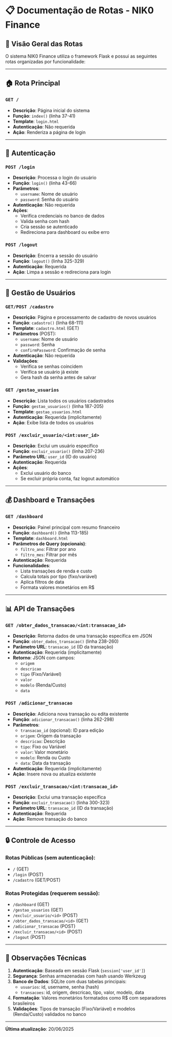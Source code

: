 # 📋 Documentação de Rotas - NIK0 Finance

## 🔗 Visão Geral das Rotas

O sistema NIK0 Finance utiliza o framework Flask e possui as seguintes rotas organizadas por funcionalidade:

---

## 🏠 Rota Principal

### `GET /`
- **Descrição**: Página inicial do sistema
- **Função**: `index()` (linha 37-41)
- **Template**: `login.html`
- **Autenticação**: Não requerida
- **Ação**: Renderiza a página de login

---

## 🔐 Autenticação

### `POST /login`
- **Descrição**: Processa o login do usuário
- **Função**: `login()` (linha 43-66)
- **Parâmetros**:
  - `username`: Nome de usuário
  - `password`: Senha do usuário
- **Autenticação**: Não requerida
- **Ações**:
  - Verifica credenciais no banco de dados
  - Valida senha com hash
  - Cria sessão se autenticado
  - Redireciona para dashboard ou exibe erro

### `POST /logout`
- **Descrição**: Encerra a sessão do usuário
- **Função**: `logout()` (linha 325-329)
- **Autenticação**: Requerida
- **Ação**: Limpa a sessão e redireciona para login

---

## 👤 Gestão de Usuários

### `GET/POST /cadastro`
- **Descrição**: Página e processamento de cadastro de novos usuários
- **Função**: `cadastro()` (linha 68-111)
- **Template**: `cadastro.html` (GET)
- **Parâmetros** (POST):
  - `username`: Nome de usuário
  - `password`: Senha
  - `confirmPassword`: Confirmação de senha
- **Autenticação**: Não requerida
- **Validações**:
  - Verifica se senhas coincidem
  - Verifica se usuário já existe
  - Gera hash da senha antes de salvar

### `GET /gestao_usuarios`
- **Descrição**: Lista todos os usuários cadastrados
- **Função**: `gestao_usuarios()` (linha 187-205)
- **Template**: `gestao_usuarios.html`
- **Autenticação**: Requerida (implicitamente)
- **Ação**: Exibe lista de todos os usuários

### `POST /excluir_usuario/<int:user_id>`
- **Descrição**: Exclui um usuário específico
- **Função**: `excluir_usuario()` (linha 207-236)
- **Parâmetro URL**: `user_id` (ID do usuário)
- **Autenticação**: Requerida
- **Ações**:
  - Exclui usuário do banco
  - Se excluir própria conta, faz logout automático

---

## 💰 Dashboard e Transações

### `GET /dashboard`
- **Descrição**: Painel principal com resumo financeiro
- **Função**: `dashboard()` (linha 113-185)
- **Template**: `dashboard.html`
- **Parâmetros de Query (opcionais)**:
  - `filtro_ano`: Filtrar por ano
  - `filtro_mes`: Filtrar por mês
- **Autenticação**: Requerida
- **Funcionalidades**:
  - Lista transações de renda e custo
  - Calcula totais por tipo (fixo/variável)
  - Aplica filtros de data
  - Formata valores monetários em R$

---

## 📊 API de Transações

### `GET /obter_dados_transacao/<int:transacao_id>`
- **Descrição**: Retorna dados de uma transação específica em JSON
- **Função**: `obter_dados_transacao()` (linha 238-260)
- **Parâmetro URL**: `transacao_id` (ID da transação)
- **Autenticação**: Requerida (implicitamente)
- **Retorno**: JSON com campos:
  - `origem`
  - `descricao`
  - `tipo` (Fixo/Variável)
  - `valor`
  - `modelo` (Renda/Custo)
  - `data`

### `POST /adicionar_transacao`
- **Descrição**: Adiciona nova transação ou edita existente
- **Função**: `adicionar_transacao()` (linha 262-298)
- **Parâmetros**:
  - `transacao_id` (opcional): ID para edição
  - `origem`: Origem da transação
  - `descricao`: Descrição
  - `tipo`: Fixo ou Variável
  - `valor`: Valor monetário
  - `modelo`: Renda ou Custo
  - `data`: Data da transação
- **Autenticação**: Requerida (implicitamente)
- **Ação**: Insere nova ou atualiza existente

### `POST /excluir_transacao/<int:transacao_id>`
- **Descrição**: Exclui uma transação específica
- **Função**: `excluir_transacao()` (linha 300-323)
- **Parâmetro URL**: `transacao_id` (ID da transação)
- **Autenticação**: Requerida
- **Ação**: Remove transação do banco

---

## 🔒 Controle de Acesso

### Rotas Públicas (sem autenticação):
- `/` (GET)
- `/login` (POST)
- `/cadastro` (GET/POST)

### Rotas Protegidas (requerem sessão):
- `/dashboard` (GET)
- `/gestao_usuarios` (GET)
- `/excluir_usuario/<id>` (POST)
- `/obter_dados_transacao/<id>` (GET)
- `/adicionar_transacao` (POST)
- `/excluir_transacao/<id>` (POST)
- `/logout` (POST)

---

## 📝 Observações Técnicas

1. **Autenticação**: Baseada em sessão Flask (`session['user_id']`)
2. **Segurança**: Senhas armazenadas com hash usando Werkzeug
3. **Banco de Dados**: SQLite com duas tabelas principais:
   - `usuarios`: id, username, senha (hash)
   - `transacoes`: id, origem, descricao, tipo, valor, modelo, data
4. **Formatação**: Valores monetários formatados como R$ com separadores brasileiros
5. **Validações**: Tipos de transação (Fixo/Variável) e modelos (Renda/Custo) validados no banco

---

**Última atualização**: 20/06/2025